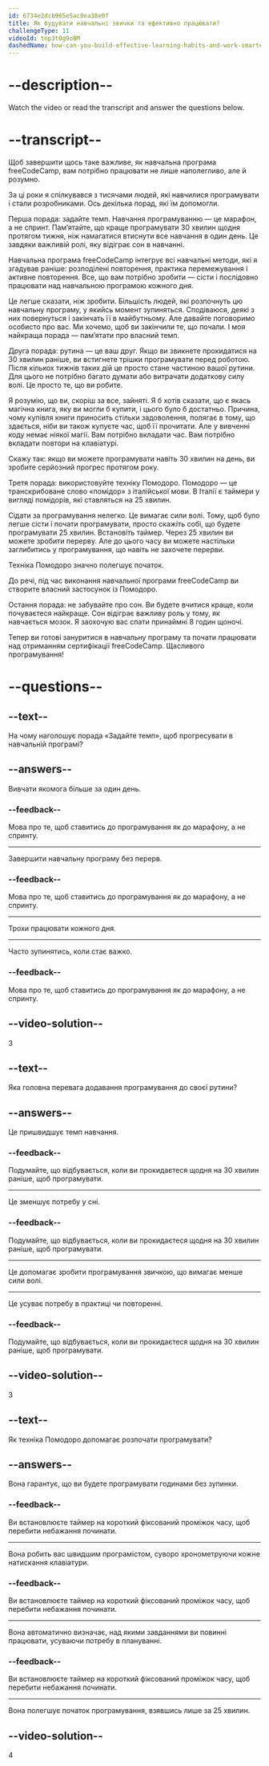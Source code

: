 ```yaml
---
id: 6734e2dcb965e5ac0ea38e0f
title: Як будувати навчальні звички та ефективно працювати?
challengeType: 11
videoId: tnp3tOg9oBM
dashedName: how-can-you-build-effective-learning-habits-and-work-smarter
---
```


# --description--

Watch the video or read the transcript and answer the questions below.

# --transcript--

Щоб завершити щось таке важливе, як навчальна програма freeCodeCamp, вам потрібно працювати не лише наполегливо, але й розумно.

За ці роки я спілкувався з тисячами людей, які навчилися програмувати і стали розробниками. Ось декілька порад, які їм допомогли.

Перша порада: задайте темп. Навчання програмуванню — це марафон, а не спринт. Пам’ятайте, що краще програмувати 30 хвилин щодня протягом тижня, ніж намагатися втиснути все навчання в один день. Це завдяки важливій ролі, яку відіграє сон в навчанні.

Навчальна програма freeCodeCamp інтегрує всі навчальні методи, які я згадував раніше: розподілені повторення, практика перемежування і активне повторення. Все, що вам потрібно зробити — сісти і послідовно працювати над навчальною програмою кожного дня.

Це легше сказати, ніж зробити. Більшість людей, які розпочнуть цю навчальну програму, у якийсь момент зупиняться. Сподіваюся, деякі з них повернуться і закінчать її в майбутньому. Але давайте поговоримо особисто про вас. Ми хочемо, щоб ви закінчили те, що почали. І моя найкраща порада — пам’ятати про власний темп.

Друга порада: рутина — це ваш друг. Якщо ви звикнете прокидатися на 30 хвилин раніше, ви встигнете трішки програмувати перед роботою. Після кількох тижнів таких дій це просто стане частиною вашої рутини. Для цього не потрібно багато думати або витрачати додаткову силу волі. Це просто те, що ви робите.

Я розумію, що ви, скоріш за все, зайняті. Я б хотів сказати, що є якась магічна книга, яку ви могли б купити, і цього було б достатньо. Причина, чому купівля книги приносить стільки задоволення, полягає в тому, що здається, ніби ви також купуєте час, щоб її прочитати. Але у вивченні коду немає ніякої магії. Вам потрібно вкладати час. Вам потрібно вкладати повтори на клавіатурі.

Скажу так: якщо ви можете програмувати навіть 30 хвилин на день, ви зробите серйозний прогрес протягом року.

Третя порада: використовуйте техніку Помодоро. Помодоро — це транскрибоване слово «помідор» з італійської мови. В Італії є таймери у вигляді помідорів, які ставляться на 25 хвилин.

Сідати за програмування нелегко. Це вимагає сили волі. Тому, щоб було легше сісти і почати програмувати, просто скажіть собі, що будете програмувати 25 хвилин. Встановіть таймер. Через 25 хвилин ви можете зробити перерву. Але до цього часу ви можете настільки заглибитись у програмування, що навіть не захочете перерви.

Техніка Помодоро значно полегшує початок.

До речі, під час виконання навчальної програми freeCodeCamp ви створите власний застосунок із Помодоро.

Остання порада: не забувайте про сон. Ви будете вчитися краще, коли почуваєтеся найкраще. Сон відіграє важливу роль у тому, як навчається мозок. Я заохочую вас спати принаймні 8 годин щоночі.

Тепер ви готові зануритися в навчальну програму та почати працювати над отриманням сертифікації freeCodeCamp. Щасливого програмування!

# --questions--

## --text--

На чому наголошує порада «Задайте темп», щоб прогресувати в навчальній програмі?

## --answers--

Вивчати якомога більше за один день.

### --feedback--

Мова про те, щоб ставитись до програмування як до марафону, а не спринту.

---

Завершити навчальну програму без перерв.

### --feedback--

Мова про те, щоб ставитись до програмування як до марафону, а не спринту.

---

Трохи працювати кожного дня.

---

Часто зупинятись, коли стає важко.

### --feedback--

Мова про те, щоб ставитись до програмування як до марафону, а не спринту.

## --video-solution--

3

## --text--

Яка головна перевага додавання програмування до своєї рутини?

## --answers--

Це пришвидшує темп навчання.

### --feedback--

Подумайте, що відбувається, коли ви прокидаєтеся щодня на 30 хвилин раніше, щоб програмувати.

---

Це зменшує потребу у сні.

### --feedback--

Подумайте, що відбувається, коли ви прокидаєтеся щодня на 30 хвилин раніше, щоб програмувати.

---

Це допомагає зробити програмування звичкою, що вимагає менше сили волі.

---

Це усуває потребу в практиці чи повторенні.

### --feedback--

Подумайте, що відбувається, коли ви прокидаєтеся щодня на 30 хвилин раніше, щоб програмувати.

## --video-solution--

3

## --text--

Як техніка Помодоро допомагає розпочати програмувати?

## --answers--

Вона гарантує, що ви будете програмувати годинами без зупинки.

### --feedback--

Ви встановлюєте таймер на короткий фіксований проміжок часу, щоб перебити небажання починати.

---

Вона робить вас швидшим програмістом, суворо хронометруючи кожне натискання клавіатури.

### --feedback--

Ви встановлюєте таймер на короткий фіксований проміжок часу, щоб перебити небажання починати.

---

Вона автоматично визначає, над якими завданнями ви повинні працювати, усуваючи потребу в плануванні.

### --feedback--

Ви встановлюєте таймер на короткий фіксований проміжок часу, щоб перебити небажання починати.

---

Вона полегшує початок програмування, взявшись лише за 25 хвилин.

## --video-solution--

4
